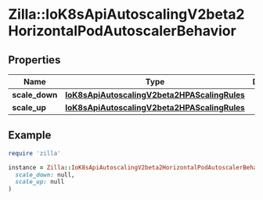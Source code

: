 # Zilla::IoK8sApiAutoscalingV2beta2HorizontalPodAutoscalerBehavior

## Properties

| Name | Type | Description | Notes |
| ---- | ---- | ----------- | ----- |
| **scale_down** | [**IoK8sApiAutoscalingV2beta2HPAScalingRules**](IoK8sApiAutoscalingV2beta2HPAScalingRules.md) |  | [optional] |
| **scale_up** | [**IoK8sApiAutoscalingV2beta2HPAScalingRules**](IoK8sApiAutoscalingV2beta2HPAScalingRules.md) |  | [optional] |

## Example

```ruby
require 'zilla'

instance = Zilla::IoK8sApiAutoscalingV2beta2HorizontalPodAutoscalerBehavior.new(
  scale_down: null,
  scale_up: null
)
```

